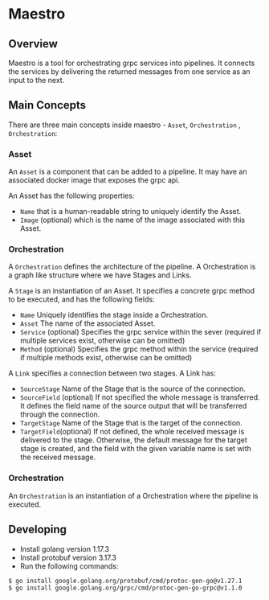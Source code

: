 # Maestro

## Overview

Maestro is a tool for orchestrating grpc services into pipelines. It connects
the services by delivering the returned messages from one service as an input to
the next.

## Main Concepts

There are three main concepts inside maestro - `Asset`, `Orchestration`
, `Orchestration`:

### Asset

An `Asset` is a component that can be added to a pipeline. It may have an
associated docker image that exposes the grpc api.

An Asset has the following properties:

* `Name` that is a human-readable string to uniquely identify the Asset.
* `Image` (optional) which is the name of the image associated with this Asset.

### Orchestration

A `Orchestration` defines the architecture of the pipeline. A Orchestration is a
graph like structure where we have Stages and Links.

A `Stage` is an instantiation of an Asset. It specifies a concrete grpc method
to be executed, and has the following fields:

* `Name` Uniquely identifies the stage inside a Orchestration.
* `Asset` The name of the associated Asset.
* `Service` (optional) Specifies the grpc service within the sever (required if
  multiple services exist, otherwise can be omitted)
* `Method` (optional) Specifies the grpc method within the service (required if
  multiple methods exist, otherwise can be omitted)

A `Link` specifies a connection between two stages. A Link has:

* `SourceStage` Name of the Stage that is the source of the connection.
* `SourceField` (optional) If not specified the whole message is transferred. It
  defines the field name of the source output that will be transferred through
  the connection.
* `TargetStage` Name of the Stage that is the target of the connection.
* `TargetField`(optional) If not defined, the whole received message is
  delivered to the stage. Otherwise, the default message for the target stage is
  created, and the field with the given variable name is set with the received
  message.

### Orchestration

An `Orchestration` is an instantiation of a Orchestration where the pipeline is
executed.

## Developing

* Install golang version 1.17.3
* Install protobuf version 3.17.3
* Run the following commands:

```shell
$ go install google.golang.org/protobuf/cmd/protoc-gen-go@v1.27.1
$ go install google.golang.org/grpc/cmd/protoc-gen-go-grpc@v1.1.0
```